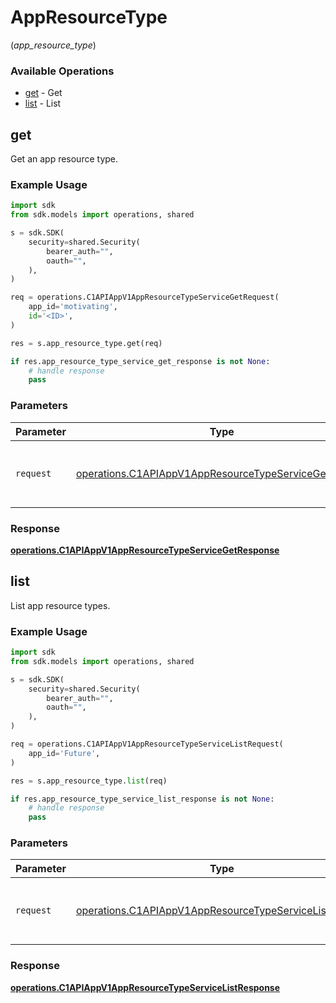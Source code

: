 # AppResourceType
(*app_resource_type*)

### Available Operations

* [get](#get) - Get
* [list](#list) - List

## get

Get an app resource type.

### Example Usage

```python
import sdk
from sdk.models import operations, shared

s = sdk.SDK(
    security=shared.Security(
        bearer_auth="",
        oauth="",
    ),
)

req = operations.C1APIAppV1AppResourceTypeServiceGetRequest(
    app_id='motivating',
    id='<ID>',
)

res = s.app_resource_type.get(req)

if res.app_resource_type_service_get_response is not None:
    # handle response
    pass
```

### Parameters

| Parameter                                                                                                                      | Type                                                                                                                           | Required                                                                                                                       | Description                                                                                                                    |
| ------------------------------------------------------------------------------------------------------------------------------ | ------------------------------------------------------------------------------------------------------------------------------ | ------------------------------------------------------------------------------------------------------------------------------ | ------------------------------------------------------------------------------------------------------------------------------ |
| `request`                                                                                                                      | [operations.C1APIAppV1AppResourceTypeServiceGetRequest](../../models/operations/c1apiappv1appresourcetypeservicegetrequest.md) | :heavy_check_mark:                                                                                                             | The request object to use for the request.                                                                                     |


### Response

**[operations.C1APIAppV1AppResourceTypeServiceGetResponse](../../models/operations/c1apiappv1appresourcetypeservicegetresponse.md)**


## list

List app resource types.

### Example Usage

```python
import sdk
from sdk.models import operations, shared

s = sdk.SDK(
    security=shared.Security(
        bearer_auth="",
        oauth="",
    ),
)

req = operations.C1APIAppV1AppResourceTypeServiceListRequest(
    app_id='Future',
)

res = s.app_resource_type.list(req)

if res.app_resource_type_service_list_response is not None:
    # handle response
    pass
```

### Parameters

| Parameter                                                                                                                        | Type                                                                                                                             | Required                                                                                                                         | Description                                                                                                                      |
| -------------------------------------------------------------------------------------------------------------------------------- | -------------------------------------------------------------------------------------------------------------------------------- | -------------------------------------------------------------------------------------------------------------------------------- | -------------------------------------------------------------------------------------------------------------------------------- |
| `request`                                                                                                                        | [operations.C1APIAppV1AppResourceTypeServiceListRequest](../../models/operations/c1apiappv1appresourcetypeservicelistrequest.md) | :heavy_check_mark:                                                                                                               | The request object to use for the request.                                                                                       |


### Response

**[operations.C1APIAppV1AppResourceTypeServiceListResponse](../../models/operations/c1apiappv1appresourcetypeservicelistresponse.md)**


